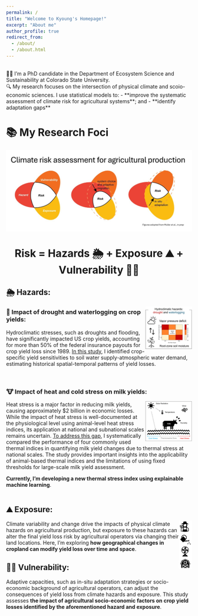 ```yaml
---
permalink: /
title: "Welcome to Kyoung's Homepage!"
excerpt: "About me"
author_profile: true
redirect_from: 
  - /about/
  - /about.html
---
```


<br>
👩‍💻 I’m a PhD candidate in the Department of Ecosystem Science and Sustainability at Colorado State University.
<br>
🔍 My research focuses on the intersection of physical climate and scoio-economic sciences. I use statistical models to:
- **improve the systematic assessment of climate risk for agricultural systems**; and
- **identify adaptation gaps**
<br>

# 📚 My Research Foci
<img align="center" src="/images/research_fig1.png.jpg">
<h1 align="center">Risk       =     Hazards 🌦️    +   Exposure  ⛰️      +    Vulnerability 👩‍🌾</h1>


## 🌦️ Hazards:
<img align="right" width="25%" height="15%" src="/images/hydro_fig.jpg"> </p>
### 🌾 Impact of drought and waterlogging on crop yields:
Hydroclimatic stresses, such as droughts and flooding, have significantly impacted US crop yields, accounting for more than 50% of the federal insurance payouts for crop yield loss since 1989. [In this study](https://iopscience.iop.org/article/10.1088/1748-9326/ad0c87#:~:text=Hydroclimatic%20stresses%20can%20negatively%20impact,scales%20is%20not%20well%20understood.), I identified crop-specific yield sensitivities to soil water supply-atmospheric water demand, estimating historical spatial-temporal patterns of yield losses.
<br>
<br>
<br>
### 🐮 Impact of heat and cold stress on milk yields:
<img align="right" width="25%" height="15%" src="/images/milk_summary_fig.jpg"> </p>
Heat stress is a major factor in reducing milk yields, causing approximately $2 billion in economic losses. While the impact of heat stress is well-documented at the physiological level using animal-level heat stress indices, its application at national and subnational scales remains uncertain. [To address this gap](https://www.journalofdairyscience.org/article/S0022-0302(24)00733-1/fulltext), I systematically compared the performance of four commonly used thermal indices in quantifying milk yield changes due to thermal stress at national scales. The study provides important insights into the applicability of animal-based thermal indices and the limitations of using fixed thresholds for large-scale milk yield assessment.

**Currently, I’m developing a new thermal stress index using explainable machine learning**.
<br>
<br>
## ⛰️ Exposure:
<img align="right" width="7%" height="7%" src="/images/vul_fig.jpg"> </p>
Climate variability and change drive the impacts of physical climate hazards on agricultural production, but exposure to these hazards can alter the final yield loss risk by agricultural operators via changing their land locations. Here, I’m exploring **how geographical changes in cropland can modify yield loss over time and space**.

## 👩‍🌾 Vulnerability:
Adaptive capacities, such as in-situ adaptation strategies or socio-economic background of agricultural operators, can adjust the consequences of yield loss from climate hazards and exposure. This study assesses **the impact of agricultural socio-economic factors on crop yield losses identified by the aforementioned hazard and exposure**.
